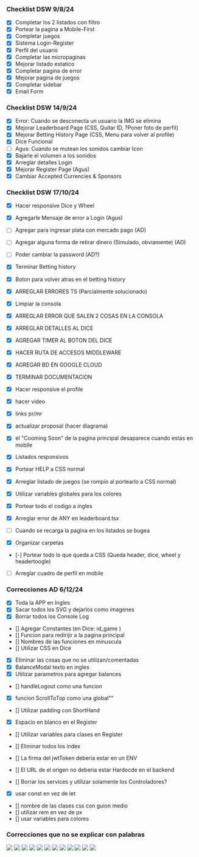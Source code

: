 ### Checklist DSW 9/8/24

- [x] Completar los 2 listados con filtro
- [x] Portear la pagina a Mobile-First
- [x] Completar juegos
- [x] Sistema Login-Register
- [x] Perfil del usuario
- [x] Completar las micropaginas
- [x] Mejorar listado estatico
- [x] Completar pagina de error
- [x] Mejorar pagina de juegos
- [x] Completar sidebar
- [x] Email Form

### Checklist DSW 14/9/24
- [x] Error: Cuando se desconecta un usuario la IMG se elimina
- [x] Mejorar Leaderboard Page (CSS, Quitar ID, ?Poner foto de perfil)
- [x] Mejorar Betting History Page (CSS, Menu para volver al profile)
- [x] Dice Funcional
- [ ] Agus: Cuando se mutean los sonidos cambiar Icon
- [x] Bajarle el volumen a los sonidos
- [x] Arreglar detalles Login
- [x] Mejorar Register Page (Agus)
- [x] Cambiar Accepted Currencies & Sponsors

### Checklist DSW 17/10/24
- [X] Hacer responsive Dice y Wheel
- [X] Agregarle Mensaje de error a Login (Agus)
- [ ] Agregar para ingresar plata con mercado pago (AD)
- [ ] Agregar alguna forma de retirar dinero (Simulado, obviamente) (AD)
- [ ] Poder cambiar la password (AD?)
- [X] Terminar Betting history
- [X] Boton para volver atras en el betting history
- [X] ARREGLAR ERRORES TS (Parcialmente solucionado)
- [X] Limpiar la consola 
- [x] ARREGLAR ERROR QUE SALEN 2 COSAS EN LA CONSOLA
- [X] ARREGLAR DETALLES AL DICE
- [X] AGREGAR TIMER AL BOTON DEL DICE
- [X] HACER RUTA DE ACCESOS MIDDLEWARE
- [X] AGREGAR BD EN GOOGLE CLOUD
- [x] TERMINAR DOCUMENTACION
- [X] Hacer responsive el profile
- [x] hacer video
- [X] links pr/mr
- [X] actualizar proposal (hacer diagrama)
- [X] el "Cooming Soon" de la pagina principal desaparece cuando estas en mobile
- [X] Listados responsivos
- [X] Portear HELP a CSS normal
- [X] Arreglar listado de juegos (se rompio al portearlo a CSS normal)
- [X] Utilizar variables globales para los colores
- [X] Portear todo el codigo a ingles
- [X] Arreglar error de ANY en leaderboard.tsx
- [ ] Cuando se recarga la pagina en los listados se bugea

- [X] Organizar carpetas
- [-] Portear todo lo que queda a CSS (Queda header, dice, wheel y headertoogle)
- [ ] Arreglar cuadro de perfil en mobile

### Correcciones AD 6/12/24
- [x] Toda la APP en Ingles
- [x] Sacar todos los SVG y dejarlos como imagenes
- [x] Borrar todos los Console Log
- [] Agregar Constantes (en Dice: id_game )
- [] Funcion para redirijir a la pagina principal
- [] Nombres de las funciones en minuscula
- [] Utilizar CSS en Dice
- [x] Eliminar las cosas que no se utilizan/comentadas
- [x] BalanceModal texto en ingles
- [x] Utilizar parametros para agregar balances
- [] handleLogout como una funcion
- [x] funcion ScrollToTop como una global""
- [] Utilizar padding con ShortHand
- [x] Espacio en blanco en el Register
- [] Utilizar variables para clases en Register
- [] Eliminar todos los index

- [] La firma del jwtToken deberia estar en un ENV
- [] El URL de el origen no deberia estar Hardocde en el backend
- [] Borrar los services y utilizar solamente los Controladores?
- [x] usar const en vez de let
- [] nombre de las clases css con guion medio
- [] utilizar rem en vez de px
- [] usar variables para colores

### Correcciones que no se explicar con palabras
<img src='./correcciones/1.png'>
<img src='./correcciones/2.png'>
<img src='./correcciones/3.png'>
<img src='./correcciones/4.png'>
<img src='./correcciones/5.png'>
<img src='./correcciones/6.png'>
<img src='./correcciones/7.png'>
<img src='./correcciones/8.png'>
<img src='./correcciones/9.png'>
<img src='./correcciones/10.png'>
<img src='./correcciones/11.png'>
<img src='./correcciones/12.png'>